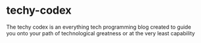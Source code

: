 # techy-codex
The techy codex is an everything tech programming blog created to guide you onto your path of technological greatness or at the very least capability
